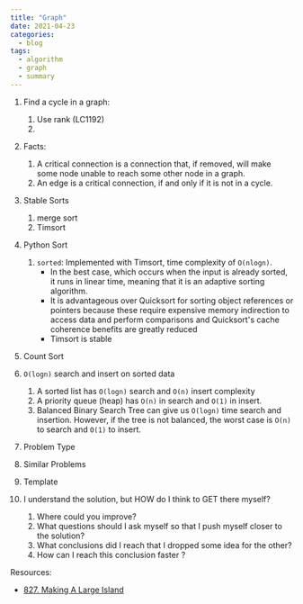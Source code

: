 ```yaml
---
title: "Graph"
date: 2021-04-23
categories:
  - blog
tags:
  - algorithm
  - graph
  - summary
---
```


1. Find a cycle in a graph:
    1. Use rank (LC1192)
    2. 

2. Facts:
    1. A critical connection is a connection that, if removed, will make some node unable to reach some other node in a graph.
    2. An edge is a critical connection, if and only if it is not in a cycle.

3. Stable Sorts
    1. merge sort
    2. Timsort

4. Python Sort
    1. `sorted`: Implemented with Timsort, time complexity of `O(nlogn)`.
        * In the best case, which occurs when the input is already sorted, it runs in linear time, meaning that it is an adaptive sorting algorithm.
        * It is advantageous over Quicksort for sorting object references or pointers because these require expensive memory indirection to access data and perform comparisons and Quicksort's cache coherence benefits are greatly reduced
        * Timsort is stable

5. Count Sort


4. `O(logn)` search and insert on sorted data
    1. A sorted list has `O(logn)` search and `O(n)` insert complexity
    2. A priority queue (heap) has `O(n)` in search and `O(1)` in insert.
    2. Balanced Binary Search Tree can give us `O(logn)` time search and insertion. However, if the tree is not balanced, the worst case is `O(n)` to search and `O(1)` to insert.

5. Problem Type
    
6. Similar Problems

7. Template

8. I understand the solution, but HOW do I think to GET there myself?
    1. Where could you improve?
    2. What questions should I ask myself so that I push myself closer to the solution? 
    3. What conclusions did I reach that I dropped some idea for the other?
    4. How can I reach this conclusion faster ?
    



Resources:
* [827. Making A Large Island][LeetCode Link]


[LeetCode Link]: https://leetcode.com/problems/making-a-large-island/